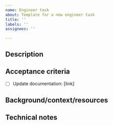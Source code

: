 ```yaml
---
name: Engineer task
about: Template for a new engineer task
title: ''
labels: ''
assignees: ''

---
```


## Description
<!-- Optional: add any additional information you have here, or delete the section -->

## Acceptance criteria
- [ ] Update documentation: [link]

## Background/context/resources


## Technical notes

